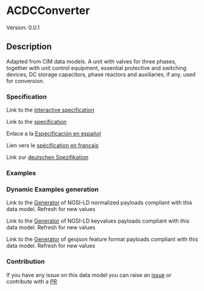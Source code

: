 # ACDCConverter
Version: 0.0.1

## Description 

Adapted from CIM data models. A unit with valves for three phases, together with unit control equipment, essential protective and switching devices, DC storage capacitors, phase reactors and auxiliaries, if any, used for conversion.
### Specification

Link to the [interactive specification](https://swagger.lab.fiware.org/?url=https://github.com/smart-data-models/dataModel.EnergyCIM/blob/master/ACDCConverter/swagger.yaml)

Link to the [specification](https://github.com/smart-data-models/dataModel.EnergyCIM/blob/master/ACDCConverter/doc/spec.md)

Enlace a la [Especificación en español](https://github.com/smart-data-models/dataModel.EnergyCIM/blob/master/ACDCConverter/doc/spec_ES.md)

Lien vers le [spécification en français](https://github.com/smart-data-models/dataModel.EnergyCIM/blob/master/ACDCConverter/doc/spec_FR.md)

Link zur [deutschen Spezifikation](https://github.com/smart-data-models/dataModel.EnergyCIM/blob/master/ACDCConverter/doc/spec_DE.md)
### Examples
### Dynamic Examples generation

Link to the [Generator](https://smartdatamodels.org/extra/ngsi-ld_generator.php?schemaUrl=https://raw.githubusercontent.com/smart-data-models/dataModel.EnergyCIM/master/ACDCConverter/schema.json&email=info@smartdatamodels.org) of NGSI-LD normalized payloads compliant with this data model. Refresh for new values

Link to the [Generator](https://smartdatamodels.org/extra/ngsi-ld_generator_keyvalues.php?schemaUrl=https://raw.githubusercontent.com/smart-data-models/dataModel.EnergyCIM/master/ACDCConverter/schema.json&email=info@smartdatamodels.org) of NGSI-LD keyvalues payloads compliant with this data model. Refresh for new values

Link to the [Generator](https://smartdatamodels.org/extra/geojson_features_generator_v1.0.php?schemaUrl=https://raw.githubusercontent.com/smart-data-models/dataModel.EnergyCIM/master/ACDCConverter/schema.json&email=info@smartdatamodels.org) of geojson feature format payloads compliant with this data model. Refresh for new values
### Contribution

 If you have any issue on this data model you can raise an [issue](https://github.com/smart-data-models/dataModel.EnergyCIM/issues)  or contribute with a [PR](https://github.com/smart-data-models/dataModel.EnergyCIM/pulls)